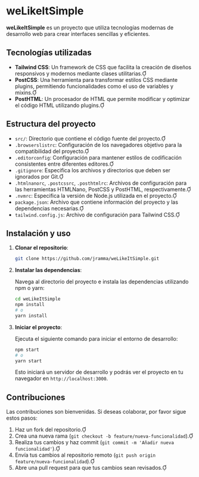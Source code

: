 # weLikeItSimple

**weLikeItSimple** es un proyecto que utiliza tecnologías modernas de desarrollo web para crear interfaces sencillas y eficientes.

## Tecnologías utilizadas

- **Tailwind CSS**: Un framework de CSS que facilita la creación de diseños responsivos y modernos mediante clases utilitarias.
- **PostCSS**: Una herramienta para transformar estilos CSS mediante plugins, permitiendo funcionalidades como el uso de variables y mixins.
- **PostHTML**: Un procesador de HTML que permite modificar y optimizar el código HTML utilizando plugins.

## Estructura del proyecto

- `src/`: Directorio que contiene el código fuente del proyecto.
- `.browserslistrc`: Configuración de los navegadores objetivo para la compatibilidad del proyecto.
- `.editorconfig`: Configuración para mantener estilos de codificación consistentes entre diferentes editores.
- `.gitignore`: Especifica los archivos y directorios que deben ser ignorados por Git.
- `.htmlnanorc`, `.postcssrc`, `.posthtmlrc`: Archivos de configuración para las herramientas HTMLNano, PostCSS y PostHTML, respectivamente.
- `.nvmrc`: Especifica la versión de Node.js utilizada en el proyecto.
- `package.json`: Archivo que contiene información del proyecto y las dependencias necesarias.
- `tailwind.config.js`: Archivo de configuración para Tailwind CSS.

## Instalación y uso

1. **Clonar el repositorio**:

   ```bash
   git clone https://github.com/jramma/weLikeItSimple.git
   ```

2. **Instalar las dependencias**:

   Navega al directorio del proyecto e instala las dependencias utilizando npm o yarn:

   ```bash
   cd weLikeItSimple
   npm install
   # o
   yarn install
   ```

3. **Iniciar el proyecto**:

   Ejecuta el siguiente comando para iniciar el entorno de desarrollo:

   ```bash
   npm start
   # o
   yarn start
   ```

   Esto iniciará un servidor de desarrollo y podrás ver el proyecto en tu navegador en `http://localhost:3000`.

## Contribuciones

Las contribuciones son bienvenidas. Si deseas colaborar, por favor sigue estos pasos:

1. Haz un fork del repositorio.
2. Crea una nueva rama (`git checkout -b feature/nueva-funcionalidad`).
3. Realiza tus cambios y haz commit (`git commit -m 'Añadir nueva funcionalidad'`).
4. Envía tus cambios al repositorio remoto (`git push origin feature/nueva-funcionalidad`).
5. Abre una pull request para que tus cambios sean revisados.
